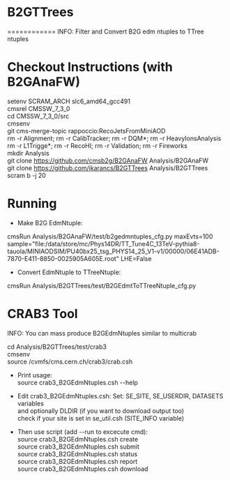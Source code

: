 # B2GTTrees
============
INFO: Filter and Convert B2G edm ntuples to TTree ntuples

Checkout Instructions (with B2GAnaFW)
=====================================

setenv SCRAM_ARCH slc6_amd64_gcc491  
cmsrel CMSSW_7_3_0  
cd CMSSW_7_3_0/src  
cmsenv  
git cms-merge-topic rappoccio:RecoJetsFromMiniAOD  
rm -r Alignment; rm -r CalibTracker; rm -r DQM*; rm -r HeavyIonsAnalysis  
rm -r L1Trigge*; rm -r RecoHI; rm -r Validation; rm -r Fireworks  
mkdir Analysis  
git clone https://github.com/cmsb2g/B2GAnaFW Analysis/B2GAnaFW  
git clone https://github.com/jkarancs/B2GTTrees Analysis/B2GTTrees  
scram b -j 20  

Running
=======

- Make B2G EdmNtuple:

cmsRun Analysis/B2GAnaFW/test/b2gedmntuples_cfg.py maxEvts=100 sample="file:/data/store/mc/Phys14DR/TT_Tune4C_13TeV-pythia8-tauola/MINIAODSIM/PU40bx25_tsg_PHYS14_25_V1-v1/00000/06E41ADB-7870-E411-8850-0025905A605E.root" LHE=False

- Convert EdmNtuple to TTreeNtuple:

cmsRun Analysis/B2GTTrees/test/B2GEdmtToTTreeNtuple_cfg.py

CRAB3 Tool
==========
INFO: You can mass produce B2GEdmNtuples similar to multicrab

cd Analysis/B2GTTrees/test/crab3  
cmsenv  
source /cvmfs/cms.cern.ch/crab3/crab.csh  

- Print usage:  
source crab3_B2GEdmNtuples.csh --help

- Edit crab3_B2GEdmNtuples.csh:
  Set: SE_SITE, SE_USERDIR, DATASETS variables  
  and optionally DLDIR (if you want to download output too)  
  check if your site is set in se_util.csh (SITE_INFO variable)  

- Then use script (add --run to excecute cmd):  
source crab3_B2GEdmNtuples.csh create <TASKNAME>  
source crab3_B2GEdmNtuples.csh submit <TASKNAME>  
source crab3_B2GEdmNtuples.csh status <TASKNAME>  
source crab3_B2GEdmNtuples.csh report <TASKNAME>  
source crab3_B2GEdmNtuples.csh download <TASKNAME>  
